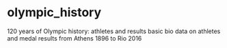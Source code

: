 # olympic_history
120 years of Olympic history: athletes and results basic bio data on athletes and medal results from Athens 1896 to Rio 2016
